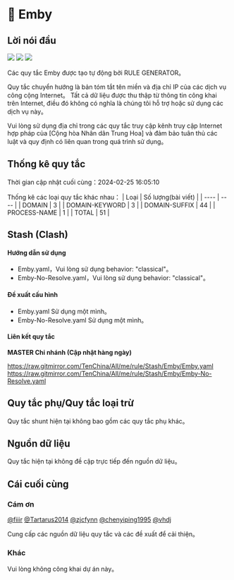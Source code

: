# 🧸 Emby

## Lời nói đầu

![](https://shields.io/badge/-移除重复规则-ff69b4) ![](https://shields.io/badge/-DOMAIN--SUFFIX间合并-critical) ![](https://shields.io/badge/-IP--CIDR(6)合并-blueviolet) 

Các quy tắc Emby được tạo tự động bởi RULE GENERATOR。

Quy tắc chuyển hướng là bản tóm tắt tên miền và địa chỉ IP của các dịch vụ công cộng Internet。 Tất cả dữ liệu được thu thập từ thông tin công khai trên Internet, điều đó không có nghĩa là chúng tôi hỗ trợ hoặc sử dụng các dịch vụ này。

Vui lòng sử dụng địa chỉ trong các quy tắc truy cập kênh truy cập Internet hợp pháp của [Cộng hòa Nhân dân Trung Hoa] và đảm bảo tuân thủ các luật và quy định có liên quan trong quá trình sử dụng。
## Thống kê quy tắc

Thời gian cập nhật cuối cùng：2024-02-25 16:05:10

Thống kê các loại quy tắc khác nhau：
| Loại | Số lượng(bài viết)  | 
| ---- | ----  |
| DOMAIN | 3  | 
| DOMAIN-KEYWORD | 3  | 
| DOMAIN-SUFFIX | 44  | 
| PROCESS-NAME | 1  | 
| TOTAL | 51  | 


## Stash (Clash)

#### Hướng dẫn sử dụng
- Emby.yaml，Vui lòng sử dụng behavior: "classical"。
- Emby-No-Resolve.yaml，Vui lòng sử dụng behavior: "classical"。

#### Đề xuất cấu hình
- Emby.yaml Sử dụng một mình。
- Emby-No-Resolve.yaml Sử dụng một mình。

#### Liên kết quy tắc
**MASTER Chi nhánh (Cập nhật hàng ngày)**

https://raw.gitmirror.com/TenChina/All/me/rule/Stash/Emby/Emby.yaml
https://raw.gitmirror.com/TenChina/All/me/rule/Stash/Emby/Emby-No-Resolve.yaml


## Quy tắc phụ/Quy tắc loại trừ


Quy tắc shunt hiện tại không bao gồm các quy tắc phụ khác。

## Nguồn dữ liệu

Quy tắc hiện tại không đề cập trực tiếp đến nguồn dữ liệu。

## Cái cuối cùng

### Cám ơn

[@fiiir](https://github.com/fiiir) [@Tartarus2014](https://github.com/Tartarus2014) [@zjcfynn](https://github.com/zjcfynn) [@chenyiping1995](https://github.com/chenyiping1995) [@vhdj](https://github.com/vhdj)

Cung cấp các nguồn dữ liệu quy tắc và các đề xuất để cải thiện。

### Khác

Vui lòng không công khai dự án này。
